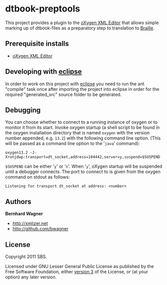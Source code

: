 dtbook-preptools
================

This project provides a plugin to the [oXygen XML Editor](http://www.oxygenxml.com/) that allows simple marking up of
dtbook-files as a preparatory step to translation to [Braille](http://en.wikipedia.org/wiki/Braille).


Prerequisite installs
---------------------

* [oXygen XML Editor](http://www.oxygenxml.com/)


Developing with [eclipse](http://eclipse.org/)
-----------------------------------------------

In order to work on this project with [eclipse](http://eclipse.org/) you need to run the ant "compile"
task once after importing the project into eclipse in order for the required "generated_src" 
source folder to be generated.

Debugging
---------

You can choose whether to connect to a running instance of oxygen or to monitor it from its start.
Invoke oxygen startup (a shell script to be found in the oxygen installation directory that is named
`oxygen` with the version number appended, e.g. `13.2`) with the following command line
option. (This will be passed as a command line option to the '`java`' command):

    oxygen13.2 -J-Xrunjdwp:transport=dt_socket,address=104442,server=y,suspend=$SUSPEND
    
`$SUSPEND` can be either '`y`' or '`n`'. When '`y`', oXygen startup will be suspended until a
debugger connects. The port to connect to is given from the oxygen command on stdout as follows:

    Listening for transport dt_socket at address: <number>

Authors
-------

**Bernhard Wagner**

+ http://xmlizer.net
+ http://github.com/bwagner

License
---------------------

Copyright 2011 SBS.

Licensed under GNU Lesser General Public License as published by the Free Software Foundation,
either [version 3](http://www.gnu.org/licenses/gpl-3.0.html) of the License, or (at your option) any later version.

